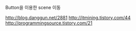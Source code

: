 Button을 이용한 scene 이동

http://blog.danggun.net/2881
http://itmining.tistory.com/44
http://programmingsource.tistory.com/21
